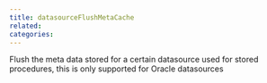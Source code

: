 ```yaml
---
title: datasourceFlushMetaCache
related:
categories:
---
```


Flush the meta data stored for a certain datasource used for stored procedures, this is only supported for Oracle datasources